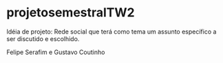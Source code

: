 projetosemestralTW2
==

Idéia de projeto:
 Rede social que terá como tema um assunto específico a ser discutido e escolhido.




Felipe Serafim e Gustavo Coutinho
